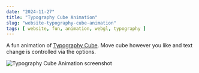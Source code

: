 ```yaml
---
date: "2024-11-27"
title: "Typography Cube Animation"
slug: "website-typography-cube-animation"
tags: [ website, fun, animation, webgl, typography ]
---
```




A fun animation of [Typography Cube][1]. Move cube however you like and text change is controlled via the options.

![Typography Cube Animation screenshot][2]



   [1]: https://radicalsoftware.xyz/labs/en/typography-cube/
   [2]: /saves/2024/11/images/typography-cube.png
